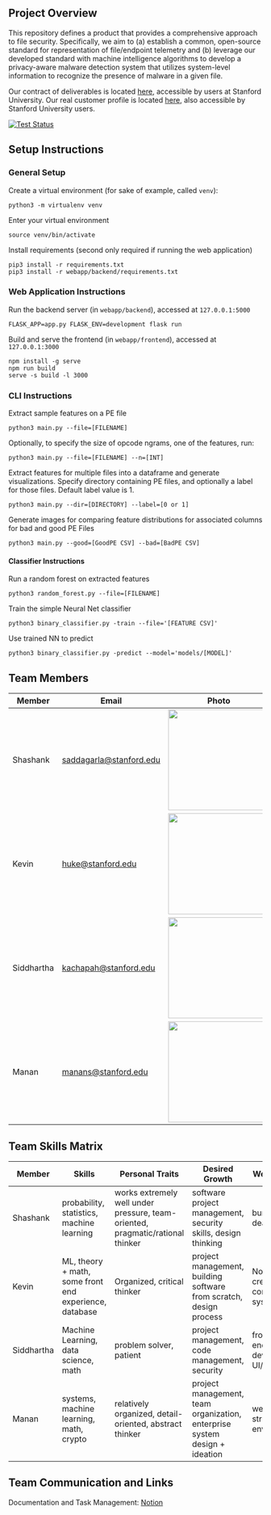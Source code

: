 ## Project Overview 

This repository defines a product that provides a comprehensive approach to file security. Specifically, we aim to (a) establish a common, open-source standard for representation of file/endpoint telemetry and (b) leverage our developed standard with machine intelligence algorithms to develop a privacy-aware malware detection system that utilizes system-level information to recognize the presence of malware in a given file. 

Our contract of deliverables is located [here](https://docs.google.com/document/d/1x79gHbuoKGvZvkuhERIpmIIyGHzA0i0xnWqlJ6Eegs0/edit?usp=sharing), accessible by users at Stanford University. Our real customer profile is located [here](https://docs.google.com/document/d/1rrA9FjiYZhglKiZ7ffLIm_0Q1DYRw4UVqIFeOD54M4Y/edit?usp=sharing), also accessible by Stanford University users.

[![Test Status](https://github.com/cs210/vmware/actions/workflows/ci.yml/badge.svg)](https://github.com/cs210/vmware/actions/workflows/ci.yml)

## Setup Instructions

### General Setup

Create a virtual environment (for sake of example, called `venv`):
```
python3 -m virtualenv venv
```
Enter your virtual environment
```
source venv/bin/activate
```
Install requirements (second only required if running the web application)
```
pip3 install -r requirements.txt
pip3 install -r webapp/backend/requirements.txt
```

### Web Application Instructions

Run the backend server (in `webapp/backend`), accessed at `127.0.0.1:5000`
```
FLASK_APP=app.py FLASK_ENV=development flask run
```
Build and serve the frontend (in `webapp/frontend`), accessed at `127.0.0.1:3000`
```
npm install -g serve
npm run build
serve -s build -l 3000
```
### CLI Instructions

Extract sample features on a PE file
```
python3 main.py --file=[FILENAME]
```
Optionally, to specify the size of opcode ngrams, one of the features, run:
```
python3 main.py --file=[FILENAME] --n=[INT]
```

Extract features for multiple files into a dataframe and generate visualizations.  Specify directory containing PE files, and optionally a label for those files.  Default label value is 1.
```
python3 main.py --dir=[DIRECTORY] --label=[0 or 1]
```

Generate images for comparing feature distributions for associated columns for bad and good PE Files
```
python3 main.py --good=[GoodPE CSV] --bad=[BadPE CSV]
```

#### Classifier Instructions

Run a random forest on extracted features
```
python3 random_forest.py --file=[FILENAME]
```

Train the simple Neural Net classifier
```
python3 binary_classifier.py -train --file='[FEATURE CSV]'
```

Use trained NN to predict
```
python3 binary_classifier.py -predict --model='models/[MODEL]'
```


## Team Members
 
Member | Email | Photo
--- | --- | ---
Shashank | saddagarla@stanford.edu | <img src="https://github.com/cs210/vmware/blob/master/photos/content.jpg?raw=false" width=200>
Kevin | huke@stanford.edu | <img src="https://github.com/cs210/vmware/blob/master/photos/kevin.JPG?raw=false" width=200>
Siddhartha | kachapah@stanford.edu | <img src="https://github.com/cs210/vmware/blob/master/photos/siddhartha3.jpg?raw=false" width=200>
Manan | manans@stanford.edu | <img src="https://github.com/cs210/vmware/blob/master/photos/manan.jpeg?raw=false" width=200>
 
## Team Skills Matrix
 
Member | Skills | Personal Traits | Desired Growth | Weaknesses
--- | --- | --- | --- | ---
Shashank | probability, statistics, machine learning | works extremely well under pressure, team-oriented, pragmatic/rational thinker | software project management, security skills, design thinking | bureaucracy, deadlines
Kevin | ML, theory + math, some front end experience, database | Organized, critical thinker | project management, building software from scratch, design process | Not very creative, computer systems
Siddhartha | Machine Learning, data science, math | problem solver, patient  | project management, code management, security | front end,web development, UI/UX
Manan | systems, machine learning, math, crypto | relatively organized, detail-oriented, abstract thinker | project management, team organization, enterprise system design + ideation | webdev, very structured environments

## Team Communication and Links

Documentation and Task Management: [Notion](https://www.notion.so/728d3fa25cd349bdbf0f3b30e6f20b36?v=1637bfece18c4260949885b5902fee8a)
